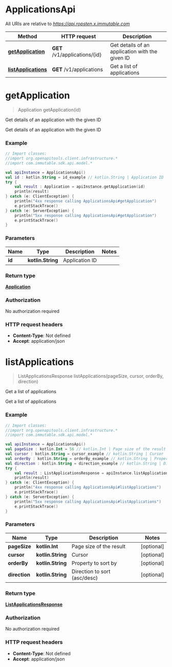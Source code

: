 # ApplicationsApi

All URIs are relative to *https://api.ropsten.x.immutable.com*

Method | HTTP request | Description
------------- | ------------- | -------------
[**getApplication**](ApplicationsApi.md#getApplication) | **GET** /v1/applications/{id} | Get details of an application with the given ID
[**listApplications**](ApplicationsApi.md#listApplications) | **GET** /v1/applications | Get a list of applications


<a name="getApplication"></a>
# **getApplication**
> Application getApplication(id)

Get details of an application with the given ID

Get details of an application with the given ID

### Example
```kotlin
// Import classes:
//import org.openapitools.client.infrastructure.*
//import com.immutable.sdk.api.model.*

val apiInstance = ApplicationsApi()
val id : kotlin.String = id_example // kotlin.String | Application ID
try {
    val result : Application = apiInstance.getApplication(id)
    println(result)
} catch (e: ClientException) {
    println("4xx response calling ApplicationsApi#getApplication")
    e.printStackTrace()
} catch (e: ServerException) {
    println("5xx response calling ApplicationsApi#getApplication")
    e.printStackTrace()
}
```

### Parameters

Name | Type | Description  | Notes
------------- | ------------- | ------------- | -------------
 **id** | **kotlin.String**| Application ID |

### Return type

[**Application**](Application.md)

### Authorization

No authorization required

### HTTP request headers

 - **Content-Type**: Not defined
 - **Accept**: application/json

<a name="listApplications"></a>
# **listApplications**
> ListApplicationsResponse listApplications(pageSize, cursor, orderBy, direction)

Get a list of applications

Get a list of applications

### Example
```kotlin
// Import classes:
//import org.openapitools.client.infrastructure.*
//import com.immutable.sdk.api.model.*

val apiInstance = ApplicationsApi()
val pageSize : kotlin.Int = 56 // kotlin.Int | Page size of the result
val cursor : kotlin.String = cursor_example // kotlin.String | Cursor
val orderBy : kotlin.String = orderBy_example // kotlin.String | Property to sort by
val direction : kotlin.String = direction_example // kotlin.String | Direction to sort (asc/desc)
try {
    val result : ListApplicationsResponse = apiInstance.listApplications(pageSize, cursor, orderBy, direction)
    println(result)
} catch (e: ClientException) {
    println("4xx response calling ApplicationsApi#listApplications")
    e.printStackTrace()
} catch (e: ServerException) {
    println("5xx response calling ApplicationsApi#listApplications")
    e.printStackTrace()
}
```

### Parameters

Name | Type | Description  | Notes
------------- | ------------- | ------------- | -------------
 **pageSize** | **kotlin.Int**| Page size of the result | [optional]
 **cursor** | **kotlin.String**| Cursor | [optional]
 **orderBy** | **kotlin.String**| Property to sort by | [optional]
 **direction** | **kotlin.String**| Direction to sort (asc/desc) | [optional]

### Return type

[**ListApplicationsResponse**](ListApplicationsResponse.md)

### Authorization

No authorization required

### HTTP request headers

 - **Content-Type**: Not defined
 - **Accept**: application/json


